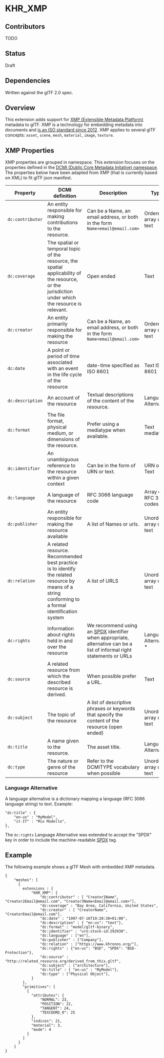 # KHR_XMP

## Contributors

TODO


## Status

Draft


## Dependencies

Written against the glTF 2.0 spec.


## Overview
This extension adds support for [XMP (Extensible Metadata Platform)](https://github.com/adobe/xmp-docs) metadata to glTF.
XMP is a technology for embedding metadata into documents and [is an ISO standard since 2012](https://www.iso.org/news/2012/03/Ref1525.html).
XMP applies to several glTF concepts: `asset`, `scene`, `mesh`, `material`, `image`, `texture`.


## XMP Properties
XMP properties are grouped in namespace. 
This extension focuses on the properties defined in the [DCMI (Dublic Core Metadata Initative) namespace](https://github.com/adobe/xmp-docs/blob/master/XMPNamespaces/dc.md).
The properties below have been adapted from XMP (that is currently based on XML) to fit glTF json manifest.

| Property | DCMI definition | Description  | Type |
| --------- | --------------- |-------------|-------|
| `dc:contributor` | An entity responsible for making contributions to the resource. | Can be a Name, an email address, or both in the form `Name<email@email.com>` |  Ordered array of text |
| `dc:coverage`   | The spatial or temporal topic of the resource, the spatial applicability of the resource, or the jurisdiction under which the resource is relevant. | Open ended | Text |
| `dc:creator`   | An entity primarily responsible for making the resource | Can be a Name, an email address, or both in the form `Name<email@email.com>`| Ordered array of text |
| `dc:date` | A point or period of time associated with an event in the life cycle of the resource | date-time specified as ISO 8601 | Text ISO 8601  |
| `dc:description` | An account of the resource | Textual descriptions of the content of the resource. | Language Alternative |
| `dc:format` | The file format, physical medium, or dimensions of the resource. | Prefer using a mediatype when available. | Text mediatype |
| `dc:identifier` | An unambiguous reference to the resource within a given context | Can be in the form of URN or text. | URN or Text |
| `dc:language` | A language of the resource | RFC 3066  language code | Array of RFC 3066 codes |
| `dc:publisher` | An entity responsible for making the resource available | A list of Names or urls.| Unordered array of text|
| `dc:relation` | A related resource. Recommended best practice is to identify the related resource by means of a string conforming to a formal identification system | A list of URLS | Unordered array of text |
| `dc:rights`|Information about rights held in and over the resource| We recommend using an [SPDX](https://spdx.org/licenses/) identifier when appropriate, alternative can be a list of informal right statements or URLs | Language Alternative *|
| `dc:source`|A related resource from which the described resource is derived. |When possible prefer a URL. |Text|
| `dc:subject`|The topic of the resource|A list of descriptive phrases or keywords that specify the content of the resource (open ended) | Unordered array of text |
|`dc:title`| A name given to the resource. | The asset title. | Language Alternative |
|`dc:type`| The nature or genre of the resource | Refer to the DCMITYPE vocabulary when possible | Unordered array of text|

### Language Alternative
A language alternative is a dictionary mapping a language (RFC 3066 language string) to text. Example:
```
"dc:title" : { 
    "en-us" : "MyModel",
    "it-IT" : "Mio Modello",
},
```

The `dc:rights` Language Alternative was extended to accept the "SPDX" key in order to include the machine-readable [SPDX](https://spdx.org/) tag.



## Example
The following example shows a glTF Mesh with embedded XMP metadata.
```
{
    "meshes": [
      {
        extensions : {
            "KHR_XMP": {
                "dc:contributor" : [ "Creator1Name", "Creator2Email@email.com", "Creator3Name<Email@email.com>"],
                "dc:coverage" : "Bay Area, California, United States",
                "dc:creator" : [ "CreatorName", "CreatorEmail@email.com"],
                "dc:date" : "1997-07-16T19:20:30+01:00",
                "dc:description" : { "en-us": "text"},
                "dc:format" : "model/gltf-binary",
                "dc:identifier" : "urn:stock-id:292930",
                "dc:language" : ["en"],
                "dc:publisher" : ["Company"],
                "dc:relation" : ["https://www.khronos.org/"],
                "dc:rights" : {"en-us": "BSD", "SPDX": "BSD-Protection"},
                "dc:source" : "http://related_resource.org/derived_from_this.gltf",
                "dc:subject" : ["architecture"],
                "dc:title" : { "en-us" : "MyModel"},
                "dc:type" : ["Physical Object"],
            }
        },
        "primitives": [
          {
            "attributes": {
                "NORMAL": 23,
                "POSITION": 22,
                "TANGENT": 24,
                "TEXCOORD_0": 25
            },
            "indices": 21,
            "material": 3,
            "mode": 4
          }
        ]
      }
    ]
}
```
